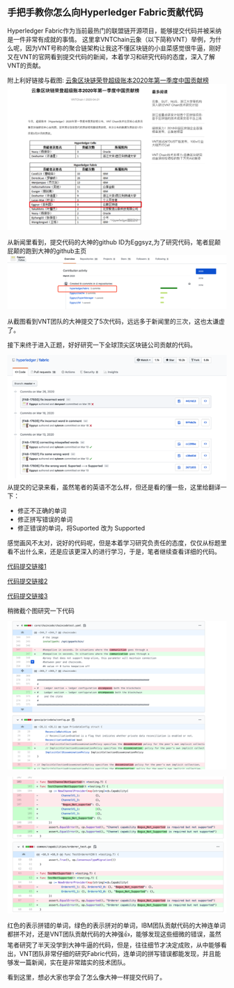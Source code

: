 ## 手把手教你怎么向Hyperledger Fabric贡献代码

Hyperledger Fabric作为当前最热门的联盟链开源项目，能够提交代码并被采纳是一件非常有成就的事情。
这里拿VNTChain云象（以下简称VNT）举例，为什么呢，因为VNT号称的聚合链架构让我这不懂区块链的小韭菜感觉很牛逼，刚好又在VNT的官网看到提交代码的新闻，本着学习和研究代码的态度，深入了解VNT的贡献。

附上利好链接与截图:
[云象区块链荣登超级账本2020年第一季度中国贡献榜](http://www.vntchain.io/news/detail/5e9ebfc2dfcfdb669bb2e914?language=zh)
![新闻截图，免得被删](./images/image1.png)

从新闻里看到，提交代码的大神的github ID为Eggsyz,为了研究代码，笔者屁颠屁颠的跑到大神的github主页
![github截图](./images/image2.png)

从截图看到VNT团队的大神提交了5次代码，远远多于新闻里的三次，这也太谦虚了。

接下来终于进入正题，好好研究一下全球顶尖区块链公司贡献的代码。

![全球顶尖区块链公司贡献的代码](./images/image3.png)
从提交的记录来看，虽然笔者的英语不怎么样，但还是看的懂一些，这里给翻译一下：

* 修正不正确的单词
* 修正拼写错误的单词
* 修正错误的单词，将Suported 改为 Supported

感觉画风不太对，说好的代码呢，但是本着学习研究负责任的态度，仅仅从标题里看不出什么来，还是应该更深入的进行学习，于是，笔者继续查看详细的代码。

[代码提交链接1](https://github.com/hyperledger/fabric/commit/cc199bed1a4bf18d00c87060f43e05d8c0425032)

[代码提交链接2](https://github.com/hyperledger/fabric/commit/c38e83d207136a3140293e4004691320d174744a)

[代码提交链接3](https://github.com/hyperledger/fabric/commit/2671855a174b0a813168bd29f6dae888feeb2235)

稍微截个图研究一下代码

![研究大神代码](./images/image4.png)

![研究大神代码](./images/image5.png)

红色的表示拼错的单词，绿色的表示拼对的单词，IBM团队贡献代码的大神连单词都拼不对，还是VNT团队贡献代码的大神强👍，能够发现这些细微的错误，虽然笔者研究了半天没学到大神牛逼的代码，但是，往往细节才决定成败，从中能够看出，VNT团队非常仔细的研究Fabric代码，连单词的拼写错误都能发现，并且能够发一篇新闻，实在是非常踏实的技术团队。

看到这里，想必大家也学会了怎么像大神一样提交代码了。
